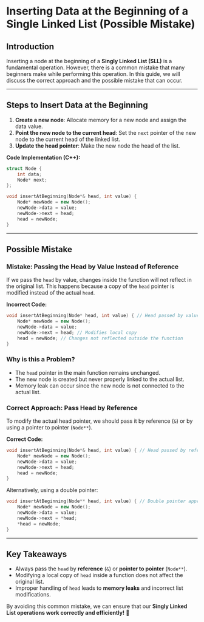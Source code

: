 # Inserting Data at the Beginning of a Single Linked List (Possible Mistake)

## Introduction
Inserting a node at the beginning of a **Singly Linked List (SLL)** is a fundamental operation. However, there is a common mistake that many beginners make while performing this operation. In this guide, we will discuss the correct approach and the possible mistake that can occur.

---

## **Steps to Insert Data at the Beginning**
1. **Create a new node**: Allocate memory for a new node and assign the data value.
2. **Point the new node to the current head**: Set the `next` pointer of the new node to the current head of the linked list.
3. **Update the head pointer**: Make the new node the head of the list.

**Code Implementation (C++):**
```cpp
struct Node {
    int data;
    Node* next;
};

void insertAtBeginning(Node*& head, int value) {
    Node* newNode = new Node();
    newNode->data = value;
    newNode->next = head;
    head = newNode;
}
```

---

## **Possible Mistake**
### **Mistake: Passing the Head by Value Instead of Reference**

If we pass the `head` by value, changes inside the function will not reflect in the original list. This happens because a copy of the `head` pointer is modified instead of the actual `head`.

**Incorrect Code:**
```cpp
void insertAtBeginning(Node* head, int value) { // Head passed by value
    Node* newNode = new Node();
    newNode->data = value;
    newNode->next = head; // Modifies local copy
    head = newNode; // Changes not reflected outside the function
}
```

### **Why is this a Problem?**
- The `head` pointer in the main function remains unchanged.
- The new node is created but never properly linked to the actual list.
- Memory leak can occur since the new node is not connected to the actual list.

### **Correct Approach: Pass Head by Reference**
To modify the actual head pointer, we should pass it by reference (`&`) or by using a pointer to pointer (`Node**`).

**Correct Code:**
```cpp
void insertAtBeginning(Node*& head, int value) { // Head passed by reference
    Node* newNode = new Node();
    newNode->data = value;
    newNode->next = head;
    head = newNode;
}
```

Alternatively, using a double pointer:
```cpp
void insertAtBeginning(Node** head, int value) { // Double pointer approach
    Node* newNode = new Node();
    newNode->data = value;
    newNode->next = *head;
    *head = newNode;
}
```

---

## **Key Takeaways**
- Always pass the `head` by **reference** (`&`) or **pointer to pointer** (`Node**`).
- Modifying a local copy of `head` inside a function does not affect the original list.
- Improper handling of `head` leads to **memory leaks** and incorrect list modifications.

By avoiding this common mistake, we can ensure that our **Singly Linked List operations work correctly and efficiently!** 🚀

